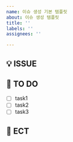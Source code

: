 ```yaml
---
name: 이슈 생성 기본 템플릿
about: 이슈 생성 템플릿
title: ''
labels: ''
assignees: ''

---
```


## 💡 ISSUE
<!-- 어떤 이슈인지 간략하게 설명해주세요. -->

## 📌 TO DO
<!-- 상세하게 task를 나눠서 작성해주세요. -->
- [ ] task1
- [ ] task2
- [ ] task3

## 📝 ECT
<!-- 특이사항이 있다면 작성해주세요. -->
